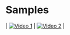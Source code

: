 # Samples
| [![Video 1](https://img.youtube.com/vi/AUwFsk5MHtQ/0.jpg)](https://www.youtube.com/watch?v=AUwFsk5MHtQ&t=31s) | [![Video 2](https://img.youtube.com/vi/5zARzLO6RQQ/0.jpg)](https://www.youtube.com/watch?v=5zARzLO6RQQ) |



